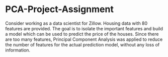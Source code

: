 # PCA-Project-Assignment

Consider working as a data scientist for Zillow. Housing data with 80 features are provided. The goal is to isolate the important features and build  a model which can be used to predict the price of the houses. 
Since there are too many features, Principal Component Analysis was applied to reduce the number of features for the actual prediction model, without any loss of information. 
